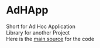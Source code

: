 # AdHApp
Short for Ad Hoc Application<br>
Library for another Project<br>
Here is the [main source](https://developer.android.com/training/connect-devices-wirelessly/nsd) for the code

